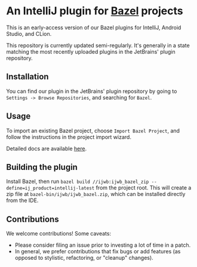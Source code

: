 # An IntelliJ plugin for [Bazel](http://bazel.build) projects

This is an early-access version of our Bazel plugins for IntelliJ,
Android Studio, and CLion.

This repository is currently updated semi-regularly. It's generally
in a state matching the most recently uploaded plugins in the
JetBrains' plugin repository.

## Installation

You can find our plugin in the JetBrains' plugin repository by going to
`Settings -> Browse Repositories`, and searching for `Bazel`.

## Usage

To import an existing Bazel project, choose `Import Bazel Project`,
and follow the instructions in the project import wizard.

Detailed docs are available [here](http://ij.bazel.build).

## Building the plugin

Install Bazel, then run `bazel build //ijwb:ijwb_bazel_zip --define=ij_product=intellij-latest`
from the project root. This will create a zip file at
`bazel-bin/ijwb/ijwb_bazel.zip`, which can be installed directly
from the IDE.

## Contributions

We welcome contributions! Some caveats:

  * Please consider filing an issue prior to investing a lot of time
    in a patch.
  * In general, we prefer contributions that fix bugs or add features
    (as opposed to stylistic, refactoring, or "cleanup" changes).
